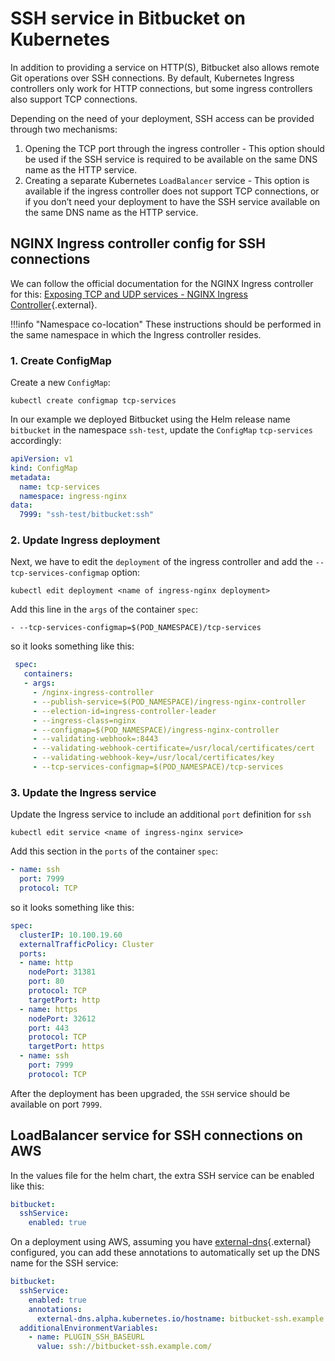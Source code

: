 # SSH service in Bitbucket on Kubernetes

In addition to providing a service on HTTP(S), Bitbucket also allows remote Git operations over SSH connections. By default, Kubernetes Ingress controllers only work for HTTP connections, but some ingress controllers also support TCP connections.

Depending on the need of your deployment, SSH access can be provided through two mechanisms:

1. Opening the TCP port through the ingress controller - This option should be used if the SSH service is required to be available on the same DNS name as the HTTP service.
2. Creating a separate Kubernetes `LoadBalancer` service - This option is available if the ingress controller does not support TCP connections, or if you don’t need your deployment to have the SSH service available on the same DNS name as the HTTP service.

## NGINX Ingress controller config for SSH connections
We can follow the official documentation for the NGINX Ingress controller for this: [Exposing TCP and UDP services - NGINX Ingress Controller](https://kubernetes.github.io/ingress-nginx/user-guide/exposing-tcp-udp-services/){.external}.

!!!info "Namespace co-location"
    These instructions should be performed in the same namespace in which the Ingress controller resides.

### 1. Create ConfigMap
Create a new `ConfigMap`:
``` shell
kubectl create configmap tcp-services
```

In our example we deployed Bitbucket using the Helm release name `bitbucket` in the namespace `ssh-test`, update the `ConfigMap` `tcp-services` accordingly:

```yaml
apiVersion: v1
kind: ConfigMap
metadata:
  name: tcp-services
  namespace: ingress-nginx
data:
  7999: "ssh-test/bitbucket:ssh"
```

### 2. Update Ingress deployment
Next, we have to edit the `deployment` of the ingress controller and add the `--tcp-services-configmap` option:
```shell
kubectl edit deployment <name of ingress-nginx deployment>
```
Add this line in the `args` of the container `spec`:
```shell
- --tcp-services-configmap=$(POD_NAMESPACE)/tcp-services
```
so it looks something like this:
```yaml
 spec:
   containers:
   - args:
     - /nginx-ingress-controller
     - --publish-service=$(POD_NAMESPACE)/ingress-nginx-controller
     - --election-id=ingress-controller-leader
     - --ingress-class=nginx
     - --configmap=$(POD_NAMESPACE)/ingress-nginx-controller
     - --validating-webhook=:8443
     - --validating-webhook-certificate=/usr/local/certificates/cert
     - --validating-webhook-key=/usr/local/certificates/key
     - --tcp-services-configmap=$(POD_NAMESPACE)/tcp-services
```

### 3. Update the Ingress service
Update the Ingress service to include an additional `port` definition for `ssh`
```shell
kubectl edit service <name of ingress-nginx service>
```
Add this section in the `ports` of the container `spec`:
```yaml
- name: ssh
  port: 7999
  protocol: TCP
```
so it looks something like this:
```yaml
spec:
  clusterIP: 10.100.19.60
  externalTrafficPolicy: Cluster
  ports:
  - name: http
    nodePort: 31381
    port: 80
    protocol: TCP
    targetPort: http
  - name: https
    nodePort: 32612
    port: 443
    protocol: TCP
    targetPort: https
  - name: ssh
    port: 7999
    protocol: TCP
```
After the deployment has been upgraded, the `SSH` service should be available on port `7999`.

## LoadBalancer service for SSH connections on AWS
In the values file for the helm chart, the extra SSH service can be enabled like this:
```yaml
bitbucket:
  sshService:
    enabled: true
```
On a deployment using AWS, assuming you have [external-dns](https://github.com/kubernetes-sigs/external-dns){.external} configured, you can add these annotations to automatically set up the DNS name for the SSH service:
```yaml
bitbucket:
  sshService:
    enabled: true
    annotations:
      external-dns.alpha.kubernetes.io/hostname: bitbucket-ssh.example.com
  additionalEnvironmentVariables:
    - name: PLUGIN_SSH_BASEURL
      value: ssh://bitbucket-ssh.example.com/
```
